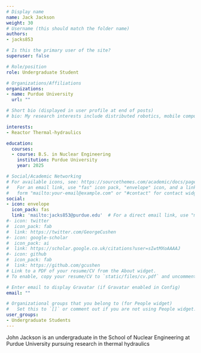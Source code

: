```yaml
---
# Display name
name: Jack Jackson
weight: 30
# Username (this should match the folder name)
authors:
- jacks853

# Is this the primary user of the site?
superuser: false

# Role/position
role: Undergraduate Student

# Organizations/Affiliations
organizations:
- name: Purdue University
  url: ""

# Short bio (displayed in user profile at end of posts)
# bio: My research interests include distributed robotics, mobile computing and programmable matter.

interests:
- Reactor Thermal-hydraulics

education:
  courses:
  - course: B.S. in Nuclear Engineering
    institution: Purdue University
    year: 2025

# Social/Academic Networking
# For available icons, see: https://sourcethemes.com/academic/docs/page-builder/#icons
#   For an email link, use "fas" icon pack, "envelope" icon, and a link in the
#   form "mailto:your-email@example.com" or "#contact" for contact widget.
social:
- icon: envelope
  icon_pack: fas
  link: 'mailto:jacks853@purdue.edu'  # For a direct email link, use "mailto:test@example.org".
#- icon: twitter
#  icon_pack: fab
#  link: https://twitter.com/GeorgeCushen
#- icon: google-scholar
#  icon_pack: ai
#  link: https://scholar.google.co.uk/citations?user=sIwtMXoAAAAJ
#- icon: github
#  icon_pack: fab
#  link: https://github.com/gcushen
# Link to a PDF of your resume/CV from the About widget.
# To enable, copy your resume/CV to `static/files/cv.pdf` and uncomment the lines below.

# Enter email to display Gravatar (if Gravatar enabled in Config)
email: ""

# Organizational groups that you belong to (for People widget)
#   Set this to `[]` or comment out if you are not using People widget.
user_groups:
- Undergraduate Students
---
```


John Jackson is an undergraduate in the School of Nuclear Engineering at Purdue University pursuing research in thermal hydraulics
